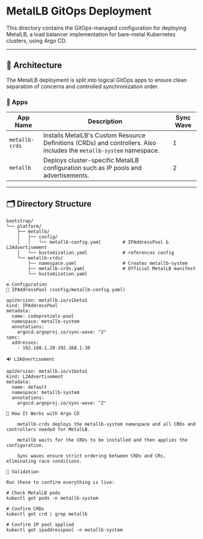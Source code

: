 # MetalLB GitOps Deployment

This directory contains the GitOps-managed configuration for deploying MetalLB, a load balancer implementation for bare-metal Kubernetes clusters, using Argo CD.

---

## 🧱 Architecture

The MetalLB deployment is split into logical GitOps apps to ensure clean separation of concerns and controlled synchronization order.

### 🔹 Apps

| App Name       | Description                                     | Sync Wave |
|----------------|--------------------------------------------------|------------|
| `metallb-crds` | Installs MetalLB's Custom Resource Definitions (CRDs) and controllers. Also includes the `metallb-system` namespace. | 1 |
| `metallb`      | Deploys cluster-specific MetalLB configuration such as IP pools and advertisements. | 2 |

---

## 🗂️ Directory Structure

```text
bootstrap/
└── platform/
    ├── metallb/
    │   ├── config/
    │   │   └── metallb-config.yaml        # IPAddressPool & L2Advertisement
    │   └── kustomization.yaml             # references config
    └── metallb-crds/
        ├── namespace.yaml                 # Creates metallb-system
        ├── metallb-crds.yaml              # Official MetalLB manifest
        └── kustomization.yaml

⚙️ Configuration
🧩 IPAddressPool (config/metallb-config.yaml)

apiVersion: metallb.io/v1beta1
kind: IPAddressPool
metadata:
  name: codepretzels-pool
  namespace: metallb-system
  annotations:
    argocd.argoproj.io/sync-wave: "2"
spec:
  addresses:
    - 192.168.1.20-192.168.1.30

🔊 L2Advertisement

apiVersion: metallb.io/v1beta1
kind: L2Advertisement
metadata:
  name: default
  namespace: metallb-system
  annotations:
    argocd.argoproj.io/sync-wave: "2"

🚀 How It Works with Argo CD

    metallb-crds deploys the metallb-system namespace and all CRDs and controllers needed for MetalLB.

    metallb waits for the CRDs to be installed and then applies the configuration.

    Sync waves ensure strict ordering between CRDs and CRs, eliminating race conditions.

🧪 Validation

Run these to confirm everything is live:

# Check MetalLB pods
kubectl get pods -n metallb-system

# Confirm CRDs
kubectl get crd | grep metallb

# Confirm IP pool applied
kubectl get ipaddresspool -n metallb-system

